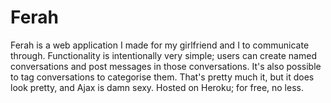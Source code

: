 # Ferah 

Ferah is a web application I made for my girlfriend and I to communicate through. Functionality is intentionally very simple; users can create named conversations and post messages in those conversations. It's also possible to tag conversations to categorise them. That's pretty much it, but it does look pretty, and Ajax is damn sexy. Hosted on Heroku; for free, no less.